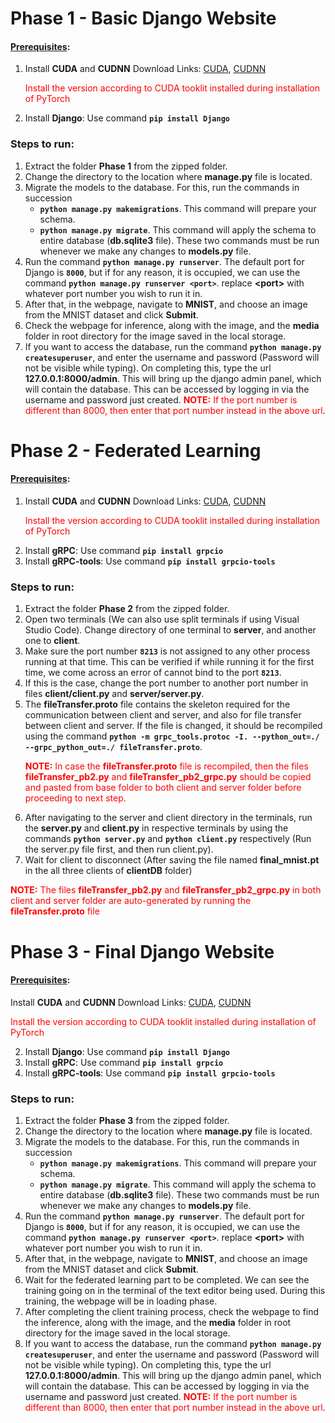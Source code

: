 # Phase 1 - Basic Django Website

#### <u>Prerequisites</u>:
1. Install **CUDA** and **CUDNN**
Download Links: [CUDA](https://developer.nvidia.com/cuda-10.0-download-archive), [CUDNN](https://developer.nvidia.com/rdp/cudnn-archive) <p style="color: red">Install the version according to CUDA tooklit installed during installation of PyTorch</p> 
2. Install **Django**: Use command **`pip install Django`**

### Steps to run:
1. Extract the folder **Phase 1** from the zipped folder.
2. Change the directory to the location where **manage.py** file is located.
3. Migrate the models to the database. For this, run the commands in succession
	* **`python manage.py makemigrations`**. This command will prepare your schema.
	* **`python manage.py migrate`**. This command will apply the schema to entire database (**db.sqlite3** file). These two commands must be run whenever we make any changes to **models.py** file.
4. Run the command **`python manage.py runserver`**. The default port for Django is **`8000`**, but if for any reason, it is occupied, we can use the command  **`python manage.py runserver <port>`**. replace **\<port\>** with whatever port number you wish to run it in.
5. After that, in the webpage, navigate to **MNIST**, and choose an image from the MNIST dataset and click **Submit**.
6. Check the webpage for inference, along with the image, and the **media** folder in root directory for the image saved in the local storage.
7. If you want to access the database, run the command **`python manage.py createsuperuser`**, and enter the username and password (Password will not be visible while typing). On completing this, type the url **127.0.0.1:8000/admin**. This will bring up the django admin panel, which will contain the database. This can be accessed by logging in via the username and password just created. <span style="color: red"><b>NOTE:</b> If the port number is different than 8000, then enter that port number instead in the above url</span>.


# Phase 2 - Federated Learning

#### <u>Prerequisites</u>:
1. Install **CUDA** and **CUDNN**
Download Links: [CUDA](https://developer.nvidia.com/cuda-10.0-download-archive), [CUDNN](https://developer.nvidia.com/rdp/cudnn-archive) <p style="color: red">Install the version according to CUDA tooklit installed during installation of PyTorch</p> 
2. Install **gRPC**: Use command **`pip install grpcio`**
3. Install **gRPC-tools**: Use command **`pip install grpcio-tools`**

### Steps to run:
1. Extract the folder **Phase 2** from the zipped folder.
2. Open two terminals (We can also use split terminals if using Visual Studio Code). Change directory of one terminal to **server**, and another one to **client**.
3. Make sure the port number **`8213`** is not assigned to any other process running at that time. This can be verified if while running it for the first time, we come across an error of cannot bind to the port **`8213`**.
4.  If this is the case, change the port number to another port number in files **client/client.py** and **server/server.py**.
5. The **fileTransfer.proto** file contains the skeleton required for the communication between client and server, and also for file transfer between client and server. If the file is changed, it should be recompiled using the command 
**`python -m grpc_tools.protoc -I. --python_out=./ --grpc_python_out=./ fileTransfer.proto`**. <p style="color: red"><b>NOTE:</b> In case the <b>fileTransfer.proto</b> file is recompiled, then the files <b>fileTransfer_pb2.py</b> and <b>fileTransfer_pb2_grpc.py</b> should be copied and pasted from base folder to both client and server folder before proceeding to next step.
6. After navigating to the server and client directory in the terminals, run the **server.py** and **client.py** in respective terminals by using the commands **`python server.py`** and **`python client.py`** respectively (Run the server.py file first, and then run client.py).
7. Wait for client to disconnect (After saving the file named **final_mnist.pt** in the all three clients of **clientDB** folder)

<p style="color: red"><b>NOTE:</b> The files <b>fileTransfer_pb2.py</b> and <b>fileTransfer_pb2_grpc.py</b> in both client and server folder are auto-generated by running the <b>fileTransfer.proto</b> file</p>

# Phase 3 - Final Django Website

#### <u>Prerequisites</u>:
Install **CUDA** and **CUDNN**
Download Links: [CUDA](https://developer.nvidia.com/cuda-10.0-download-archive), [CUDNN](https://developer.nvidia.com/rdp/cudnn-archive)
<p style="color: red">Install the version according to CUDA tooklit installed during installation of PyTorch</p> 

2. Install **Django**: Use command **`pip install Django`**
3. Install **gRPC**: Use command **`pip install grpcio`**
4. Install **gRPC-tools**: Use command **`pip install grpcio-tools`**

### Steps to run:
1. Extract the folder **Phase 3** from the zipped folder.
2. Change the directory to the location where **manage.py** file is located.
3. Migrate the models to the database. For this, run the commands in succession
	* **`python manage.py makemigrations`**. This command will prepare your schema.
	* **`python manage.py migrate`**. This command will apply the schema to entire database (**db.sqlite3** file). These two commands must be run whenever we make any changes to **models.py** file.
4. Run the command **`python manage.py runserver`**. The default port for Django is **`8000`**, but if for any reason, it is occupied, we can use the command  **`python manage.py runserver <port>`**. replace **\<port\>** with whatever port number you wish to run it in.
5. After that, in the webpage, navigate to **MNIST**, and choose an image from the MNIST dataset and click **Submit**.
6. Wait for the federated learning part to be completed. We can see the training going on in the terminal of the text editor being used. During this training, the webpage will be in loading phase.
7. After completing the client training process, check the webpage to find the inference, along with the image, and the **media** folder in root directory for the image saved in the local storage.
8. If you want to access the database, run the command **`python manage.py createsuperuser`**, and enter the username and password (Password will not be visible while typing). On completing this, type the url **127.0.0.1:8000/admin**. This will bring up the django admin panel, which will contain the database. This can be accessed by logging in via the username and password just created. <span style="color: red"><b>NOTE:</b> If the port number is different than 8000, then enter that port number instead in the above url</span>.
